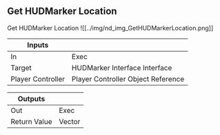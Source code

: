 ## Get HUDMarker Location
Get HUDMarker Location
![[../img/nd_img_GetHUDMarkerLocation.png]]

|Inputs||
|--|--|
| In | Exec |
| Target | HUDMarker Interface Interface |
| Player Controller | Player Controller Object Reference |

|Outputs||
|--|--|
| Out | Exec |
| Return Value | Vector |
